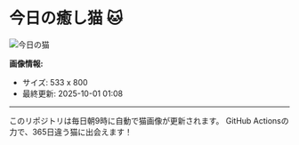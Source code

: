 # 今日の癒し猫 🐱

![今日の猫](https://cdn2.thecatapi.com/images/b0q.jpg)

**画像情報:**
- サイズ: 533 x 800
- 最終更新: 2025-10-01 01:08

---

このリポジトリは毎日朝9時に自動で猫画像が更新されます。
GitHub Actionsの力で、365日違う猫に出会えます！
